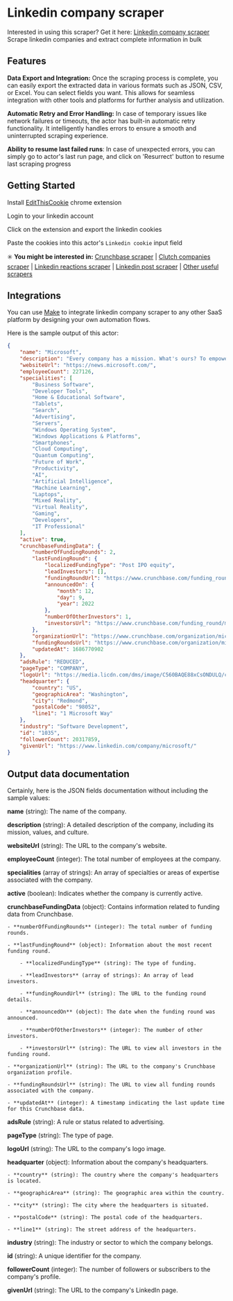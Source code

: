 # Linkedin company scraper
Interested in using this scraper? Get it here: [Linkedin company scraper](https://apify.com/curious_coder/linkedin-company-scraper?fpr=ve081&fp_sid=github_linkedin-company-scraper)
Scrape linkedin companies and extract complete information in bulk

## Features

**Data Export and Integration:** Once the scraping process is complete, you can easily export the extracted data in various formats such as JSON, CSV, or Excel. You can select fields you want. This allows for seamless integration with other tools and platforms for further analysis and utilization.

**Automatic Retry and Error Handling:** In case of temporary issues like network failures or timeouts, the actor has built-in automatic retry functionality. It intelligently handles errors to ensure a smooth and uninterrupted scraping experience.

**Ability to resume last failed runs**: In case of unexpected errors, you can simply go to actor's last run page, and click on 'Resurrect' button to resume last scraping progress

## Getting Started

Install [EditThisCookie](https://chrome.google.com/webstore/detail/editthiscookie/fngmhnnpilhplaeedifhccceomclgfbg) chrome extension 

Login to your linkedin account

Click on the extension and export the linkedin cookies

Paste the cookies into this actor's `Linkedin cookie` input field

✳️ **You might be interested in:**  [Crunchbase scraper](https://apify.com/curious_coder/crunchbase-scraper?fpr=ve081&fp_sid=github_linkedin-company-scraper) | [Clutch companies scraper](https://apify.com/curious_coder/clutch-scraper?fpr=ve081&fp_sid=github_linkedin-company-scraper) | [Linkedin reactions scraper](https://apify.com/curious_coder/linkedin-post-reactions-scraper?fpr=ve081&fp_sid=github_linkedin-company-scraper) | [Linkedin post scraper](https://apify.com/curious_coder/linkedin-post-search-scraper?fpr=ve081&fp_sid=github_linkedin-company-scraper) | [Other useful scrapers](https://apify.com/curious_coder?fpr=ve081&fp_sid=github_linkedin-company-scraper)


## Integrations
You can use [Make](https://www.make.com/en/register?pc=growthhack) to integrate linkedin company scraper to any other SaaS platform by designing your own automation flows.


Here is the sample output of this actor:

```json
{
	"name": "Microsoft",
	"description": "Every company has a mission. What's ours? To empower every person and every organization to achieve more. We believe technology can and should be a force for good and that meaningful innovation contributes to a brighter world in the future and today. Our culture doesn’t just encourage curiosity; it embraces it. Each day we make progress together by showing up as our authentic selves. We show up with a learn-it-all mentality. We show up cheering on others, knowing their success doesn't diminish our own. We show up every day open to learning our own biases, changing our behavior, and inviting in differences. When we show up, we achieve more together. \n\nMicrosoft operates in 190 countries and is made up of more than 220,000 passionate employees worldwide.",
	"websiteUrl": "https://news.microsoft.com/",
	"employeeCount": 227126,
	"specialities": [
		"Business Software",
		"Developer Tools",
		"Home & Educational Software",
		"Tablets",
		"Search",
		"Advertising",
		"Servers",
		"Windows Operating System",
		"Windows Applications & Platforms",
		"Smartphones",
		"Cloud Computing",
		"Quantum Computing",
		"Future of Work",
		"Productivity",
		"AI",
		"Artificial Intelligence",
		"Machine Learning",
		"Laptops",
		"Mixed Reality",
		"Virtual Reality",
		"Gaming",
		"Developers",
		"IT Professional"
	],
	"active": true,
	"crunchbaseFundingData": {
		"numberOfFundingRounds": 2,
		"lastFundingRound": {
			"localizedFundingType": "Post IPO equity",
			"leadInvestors": [],
			"fundingRoundUrl": "https://www.crunchbase.com/funding_round/microsoft-post-ipo-equity--4404bead?utm_source=linkedin&utm_medium=referral&utm_campaign=linkedin_companies&utm_content=last_funding",
			"announcedOn": {
				"month": 12,
				"day": 9,
				"year": 2022
			},
			"numberOfOtherInvestors": 1,
			"investorsUrl": "https://www.crunchbase.com/funding_round/microsoft-post-ipo-equity--4404bead?utm_source=linkedin&utm_medium=referral&utm_campaign=linkedin_companies&utm_content=all_investors"
		},
		"organizationUrl": "https://www.crunchbase.com/organization/microsoft?utm_source=linkedin&utm_medium=referral&utm_campaign=linkedin_companies&utm_content=profile_cta",
		"fundingRoundsUrl": "https://www.crunchbase.com/organization/microsoft/funding_rounds/funding_rounds_list?utm_source=linkedin&utm_medium=referral&utm_campaign=linkedin_companies&utm_content=all_fundings",
		"updatedAt": 1686770902
	},
	"adsRule": "REDUCED",
	"pageType": "COMPANY",
	"logoUrl": "https://media.licdn.com/dms/image/C560BAQE88xCsONDULQ/company-logo_200_200/0/1618231291419?e=1696464000&v=beta&t=tJOTOgUZntTPw0t4JQ4zFnc5G_D7GoOo0bIMjfKF5JE",
	"headquarter": {
		"country": "US",
		"geographicArea": "Washington",
		"city": "Redmond",
		"postalCode": "98052",
		"line1": "1 Microsoft Way"
	},
	"industry": "Software Development",
	"id": "1035",
	"followerCount": 20317859,
	"givenUrl": "https://www.linkedin.com/company/microsoft/"
}
```

## Output data documentation

Certainly, here is the JSON fields documentation without including the sample values:

**name** (string): The name of the company.

**description** (string): A detailed description of the company, including its mission, values, and culture.

**websiteUrl** (string): The URL to the company's website.

**employeeCount** (integer): The total number of employees at the company.

**specialities** (array of strings): An array of specialties or areas of expertise associated with the company.

**active** (boolean): Indicates whether the company is currently active.

**crunchbaseFundingData** (object): Contains information related to funding data from Crunchbase.

    - **numberOfFundingRounds** (integer): The total number of funding rounds.

    - **lastFundingRound** (object): Information about the most recent funding round.
    
        - **localizedFundingType** (string): The type of funding.

        - **leadInvestors** (array of strings): An array of lead investors.

        - **fundingRoundUrl** (string): The URL to the funding round details.

        - **announcedOn** (object): The date when the funding round was announced.

        - **numberOfOtherInvestors** (integer): The number of other investors.

        - **investorsUrl** (string): The URL to view all investors in the funding round.

    - **organizationUrl** (string): The URL to the company's Crunchbase organization profile.

    - **fundingRoundsUrl** (string): The URL to view all funding rounds associated with the company.

    - **updatedAt** (integer): A timestamp indicating the last update time for this Crunchbase data.


**adsRule** (string): A rule or status related to advertising.

**pageType** (string): The type of page.

 **logoUrl** (string): The URL to the company's logo image.

 **headquarter** (object): Information about the company's headquarters.

    - **country** (string): The country where the company's headquarters is located.

    - **geographicArea** (string): The geographic area within the country.

    - **city** (string): The city where the headquarters is situated.

    - **postalCode** (string): The postal code of the headquarters.

    - **line1** (string): The street address of the headquarters.


**industry** (string): The industry or sector to which the company belongs.

**id** (string): A unique identifier for the company.

**followerCount** (integer): The number of followers or subscribers to the company's profile.

**givenUrl** (string): The URL to the company's LinkedIn page.
